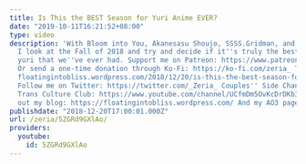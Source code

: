 ```yaml
---
title: Is This the BEST Season for Yuri Anime EVER?
date: "2019-10-11T16:21:52+08:00"
type: video
description: 'With Bloom into You, Akanesasu Shoujo, SSSS.Gridman, and much more,
  I look at the Fall of 2018 and try and decide if it''s truly the best season for
  yuri that we''ve ever had. Support me on Patreon: https://www.patreon.com/Zeria
  Or send a one-time donation through Ko-Fi: https://ko-fi.com/zeria_ Transcript:
  floatingintobliss.wordpress.com/2018/12/20/is-this-the-best-season-for-yuri-anime-ever/
  Follow me on Twitter: https://twitter.com/_Zeria_ Couples'' Side Channel: https://www.youtube.com/channel/UC9mvbU-HNjLzYqx8ZiHsdBw
  Trans Culture Club: https://www.youtube.com/channel/UCfmDm5OvKcDrDKb3F8sxVrw Check
  out my blog: https://floatingintobliss.wordpress.com/ And my AO3 page: https://archiveofourown.org/users/Zeria/works'
publishdate: "2018-12-20T17:00:01.000Z"
url: /zeria/5ZGRd9GXlAo/
providers:
  youtube:
    id: 5ZGRd9GXlAo
---
```

